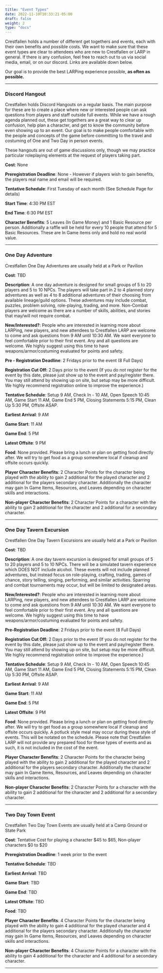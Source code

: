 ```yaml
---
title: "Event Types"
date: 2022-11-10T10:33:21-05:00
draft: false
weight: 2
type: "docs"
---
```


Crestfallen holds a number of different get togethers and events, each with their own benefits and possible costs.  We want to make sure that these event types are clear to attendees who are new to Crestfallen or LARP in general.  If there is any confusion, feel free to reach out to us via social media, email, or on our discord.  Links are available down below.

Our goal is to provide the best LARPing experience possible, **as often as possible.** 

------

### **Discord Hangout** 

Crestfallen holds Discord Hangouts on a regular basis.  The main purpose for these are to create a place where new or interested people can ask questions from players and staff outside full events.  While we have a rough agenda planned out, these get togethers are a great way to clear up confusion, help plan a character, and get to know the community before even showing up to an event.  Our goal is to make people comfortable with the people and concepts of the game before committing to the travel and costuming of One and Two Day in person events.

These hangouts are out of game discussions only, though we may practice particular roleplaying elements at the request of players taking part.

**Cost**: None 

**Preregistration Deadline**: None - However if players wish to gain benefits, the players real name and email will be required. 

**Tentative Schedule**: First Tuesday of each month (See Schedule Page for details)

**Start Time**: 4:30 PM EST

**End Time**: 6:30 PM EST

**Character Benefits**:  5 Leaves (In Game Money) and 1 Basic Resource per person.  Additionally a raffle will be held for every 10 people that attend for 5 Basic Resources.  These are In Game items only and hold no real world value.

------



### **One Day Adventure**

Crestfallen One Day Adventures are usually held at a Park or Pavilion

**Cost**: TBD

**Description**: A one day adventure is designed for small groups of 5 to 20 players and 5 to 10 NPCs.  The players will take part in 2 to 4 planned story adventures as well as 4 to 8 additional adventures of their choosing from available lineage/guild options.  These adventures may include combat, puzzles, problem solving, role-playing, trading, and more.  Non-Combat players are welcome as there are a number of skills, abilities, and stories that may/will not require combat.

**New/Interested?**:  People who are interested in learning more about LARPing, new players, and new attendees to Crestfallen LARP are welcome to come and ask questions from 9 AM until 10:30 AM.  We want everyone to feel comfortable prior to their first event.  Any and all questions are welcome.  We highly suggest using this time to have weapons/armor/costuming evaluated for points and safety.

**Pre - Registration Deadline**: 2 Fridays prior to the event (8 Full Days)

**Registration Cut Off:** 2 Days prior to the event (If you do not register for the event by this date, please just show up to the event and pay/register there. You may still attend by showing up on site, but setup may be more difficult. We highly recommend registration online to improve the experience.)

**Tentative Schedule**: Setup 9 AM, Check In - 10 AM, Open Speech 10:45 AM, Game Start 11 AM, Game End 5 PM, Closing Statements 5:15 PM, Clean Up 5:30 PM, Offsite ASAP.

**Earliest Arrival**: 9 AM

**Game Start**: 11 AM

**Game End**: 5 PM

**Latest Offsite**: 9 PM

**Food**: None provided. Please bring a lunch or plan on getting food directly after. We will try to get food as a group somewhere local if cleanup and offsite occurs quickly.

**Player Character Benefits**: 2 Character Points for the character being played with the ability to gain 2 additional for the played character and 2 additional for the players secondary character.  Additionally the character may gain In Game Items, Resources, and Leaves depending on character skills and interactions.

**Non-player Character Benefits**:  2 Character Points for a character with the ability to gain 2 additional for the character and 2 additional for a secondary character.

------

 

### **One Day Tavern Excursion**

Crestfallen One Day Tavern Excursions are usually held at a Park or Pavilion

**Cost**: TBD

**Description**: A one day tavern excursion is designed for small groups of 5 to 20 players and 5 to 10 NPCs.  There will be a simulated tavern experience which DOES NOT include alcohol.  These events will not include planned adventures, but instead focus on role-playing, crafting, trading, games of chance, story telling, singing, performing, and similar activities.  Sparring and combat tournaments may occur, but will be limited to designated areas.

**New/Interested?**:  People who are interested in learning more about LARPing, new players, and new attendees to Crestfallen LARP are welcome to come and ask questions from 9 AM until 10:30 AM.  We want everyone to feel comfortable prior to their first event.  Any and all questions are welcome.  We highly suggest using this time to have weapons/armor/costuming evaluated for points and safety.

**Pre-Registration Deadline**: 2 Fridays prior to the event (8 Full Days)

**Registration Cut Off:** 2 Days prior to the event (If you do not register for the event by this date, please just show up to the event and pay/register there. You may still attend by showing up on site, but setup may be more difficult. We highly recommend registration online to improve the experience.)

**Tentative Schedule**: Setup 9 AM, Check In - 10 AM, Open Speech 10:45 AM, Game Start 11 AM, Game End 5 PM, Closing Statements 5:15 PM, Clean Up 5:30 PM, Offsite ASAP.

**Earliest Arrival**: 9 AM

**Game Start**: 11 AM

**Game End**: 5 PM

**Latest Offsite**: 9 PM

**Food**: None provided. Please bring a lunch or plan on getting food directly after. We will try to get food as a group somewhere local if cleanup and offsite occurs quickly.  A potluck style meal may occur during these style of events.  This will be notated on the schedule.  Please note that Crestfallen LARP will not provide any prepared food for these types of events and as such, it is not included in the cost of the event.

**Player Character Benefits**: 2 Character Points for the character being played with the ability to gain 2 additional for the played character and 2 additional for the players secondary character.  Additionally the character may gain In Game Items, Resources, and Leaves depending on character skills and interactions.

**Non-player Character Benefits**:  2 Character Points for a character with the ability to gain 2 additional for the character and 2 additional for a secondary character.

------





### **Two Day Town Event**

Crestfallen Two Day Town Events are usually held at a Camp Ground or State Park

**Cost**: Tentative Cost for playing a character $45 to $65, Non-player characters $0 to $20 

**Preregistration Deadline**: 1 week prior to the event 

**Tentative Schedule**: TBD

**Earliest Arrival**: TBD

**Game Start**: TBD 

**Game End**: TBD 

**Latest Offsite**: TBD

**Food**: TBD

**Player Character Benefits**: 4 Character Points for the character being played with the ability to gain 4 additional for the played character and 4 additional for the players secondary character.  Additionally the character may gain In Game Items, Resources, and Leaves depending on character skills and interactions.

**Non-player Character Benefits**: 4 Character Points for a character with the ability to gain 4 additional for the character and 4 additional for a secondary character.

------

